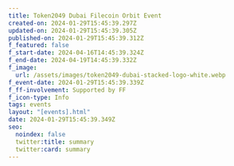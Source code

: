```yaml
---
title: Token2049 Dubai Filecoin Orbit Event
created-on: 2024-01-29T15:45:39.297Z
updated-on: 2024-01-29T15:45:39.305Z
published-on: 2024-01-29T15:45:39.312Z
f_featured: false
f_start-date: 2024-04-16T14:45:39.324Z
f_end-date: 2024-04-19T14:45:39.332Z
f_image:
  url: /assets/images/token2049-dubai-stacked-logo-white.webp
f_event-date: 2024-01-29T15:45:39.339Z
f_ff-involvement: Supported by FF
f_icon-type: Info
tags: events
layout: "[events].html"
date: 2024-01-29T15:45:39.349Z
seo:
  noindex: false
  twitter:title: summary
  twitter:card: summary
---
```

